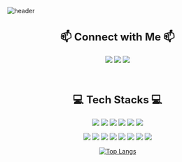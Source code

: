 ![header](https://capsule-render.vercel.app/api?type=waving&color=black&text=Minji%20Lee%20%7C%20Data%20Engineer&fontColor=ffffff&fontSize=40&height=150&fontAlignY=30&section=header)

<!--연락망-->
<h2 align="center" style="font-size:24px;">📫 Connect with Me 📫</h2>

<p align='center'>
  <!--메일-->
  <img src="https://img.shields.io/badge/Gmail-D14836?style=flat&logo=gmail&logoColor=white"/>
  <!--기술블로그-->
  <a href="https://velog.io/@tengury5/posts"><img src="https://img.shields.io/badge/Velog-20C997?style=flat&logo=Velog&logoColor=white"/></a>
  <!--링크드인-->
  <a href="https://www.linkedin.com/in/minji-lee-94303832b/"><img src="https://img.shields.io/badge/LinkedIn-0077B5?style=flat&logo=linkedin&logoColor=white"/></a>
</p>

<br>

<!--기술 스택-->
<h2 align="center" style="font-size:24px;">💻 Tech Stacks 💻</h2>
<p align='center'>
  <!--파이썬-->
  <img src="https://img.shields.io/badge/Python-3776AB?style=flat&logo=python&logoColor=white"/>
  <!--MySQL-->
  <img src="https://img.shields.io/badge/MySQL-4479A1?style=flat&logo=mysql&logoColor=white"/>
  <!--PostgreSQL-->
  <img src="https://img.shields.io/badge/PostgreSQL-4169E1?style=flat&logo=postgresql&logoColor=white"/>
  <!--AWS-->
  <img src="https://img.shields.io/badge/Amazon_AWS-FF9900?style=flat&logo=amazonaws&logoColor=white"/>
  <!--Airflow-->
  <img src="https://img.shields.io/badge/Airflow-017CEE?style=flat&logo=Apache%20Airflow&logoColor=white"/>
  <!--Docker-->
  <img src="https://img.shields.io/badge/docker-2496ED?style=flat&logo=docker&logoColor=white"/>
</p>
<p align='center'>
  <!--vscode-->
  <img src="https://img.shields.io/badge/Visual_Studio_Code-0078D4?style=flat&logo=visual%20studio%20code&logoColor=white"/>
  <!--GitHub-->
  <img src="https://img.shields.io/badge/GitHub-181717?style=flat&logo=github&logoColor=white"/>
  <!--노션-->
  <img src="https://img.shields.io/badge/Notion-000000?style=flat&logo=notion&logoColor=white"/>
  <!--태블로-->
  <img src="https://img.shields.io/badge/Tableau-E97627?style=flat&logo=Tableau&logoColor=white"/>
  <!--피그마-->
  <img src="https://img.shields.io/badge/Figma-F24E1E?style=flat&logo=figma&logoColor=white"/>
  <!--미로-->
  <img src="https://img.shields.io/badge/Miro-050038?style=flat&logo=Miro&logoColor=white"/>
  <!--캔바-->
  <img src="https://img.shields.io/badge/Canva-%2300C4CC.svg?&style=flat&logo=Canva&logoColor=white"/>
  <!--일러스트레이터-->
  <img src="https://img.shields.io/badge/Adobe%20Illustrator-FF9A00?style=flat&logo=adobe%20illustrator&logoColor=white"/>
</p>

<!--많이 사용한 언어-->
<p align="center">
  <a href="https://github.com/anuraghazra/github-readme-stats">
    <img src="https://github-readme-stats.vercel.app/api/top-langs/?username=minZmax&layout=compact&theme=nightowl" alt="Top Langs" />
  </a>
</p>

